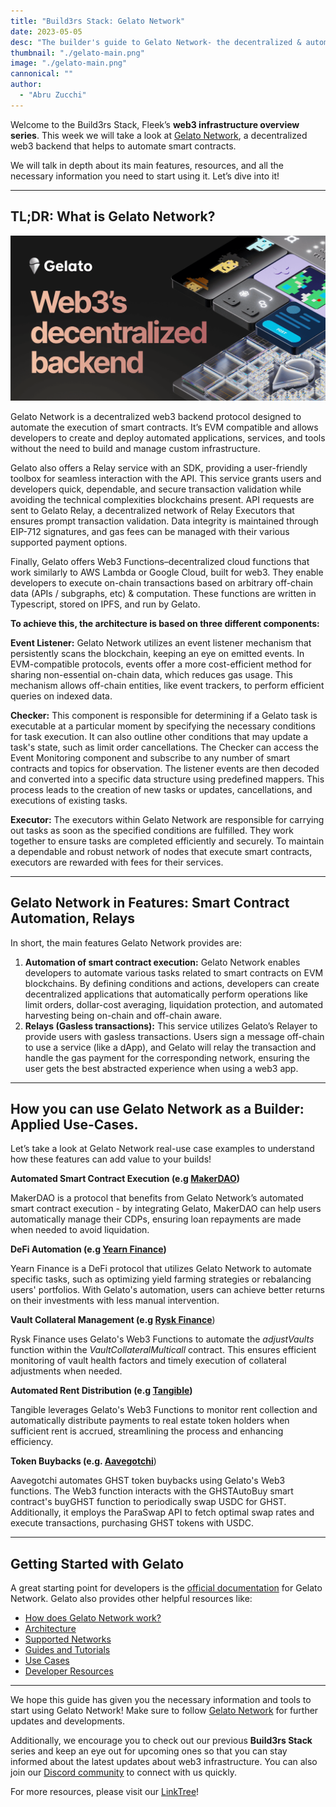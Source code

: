 ```yaml
---
title: "Build3rs Stack: Gelato Network"
date: 2023-05-05
desc: "The builder's guide to Gelato Network- the decentralized & automated smart contract execution network"
thumbnail: "./gelato-main.png"
image: "./gelato-main.png"
cannonical: ""
author: 
  - "Abru Zucchi"
---
```


Welcome to the Build3rs Stack, Fleek’s **web3 infrastructure overview series**. This week we will take a look at [Gelato Network](https://www.gelato.network/), a decentralized web3 backend that helps to automate smart contracts.

We will talk in depth about its main features, resources, and all the necessary information you need to start using it. Let’s dive into it!

---

## TL;DR: What is Gelato Network?

![](./gelato-filler.png)

Gelato Network is a decentralized web3 backend protocol designed to automate the execution of smart contracts. It’s EVM compatible and allows developers to create and deploy automated applications, services, and tools without the need to build and manage custom infrastructure.

Gelato also offers a Relay service with an SDK, providing a user-friendly toolbox for seamless interaction with the API. This service grants users and developers quick, dependable, and secure transaction validation while avoiding the technical complexities blockchains present. API requests are sent to Gelato Relay, a decentralized network of Relay Executors that ensures prompt transaction validation. Data integrity is maintained through EIP-712 signatures, and gas fees can be managed with their various supported payment options.

Finally, Gelato offers Web3 Functions–decentralized cloud functions that work similarly to AWS Lambda or Google Cloud, built for web3. They enable developers to execute on-chain transactions based on arbitrary off-chain data (APIs / subgraphs, etc) & computation. These functions are written in Typescript, stored on IPFS, and run by Gelato.

**To achieve this, the architecture is based on three different components:**

**Event Listener:** Gelato Network utilizes an event listener mechanism that persistently scans the blockchain, keeping an eye on emitted events. In EVM-compatible protocols, events offer a more cost-efficient method for sharing non-essential on-chain data, which reduces gas usage. This mechanism allows off-chain entities, like event trackers, to perform efficient queries on indexed data.

**Checker:** This component is responsible for determining if a Gelato task is executable at a particular moment by specifying the necessary conditions for task execution. It can also outline other conditions that may update a task's state, such as limit order cancellations. The Checker can access the Event Monitoring component and subscribe to any number of smart contracts and topics for observation. The listener events are then decoded and converted into a specific data structure using predefined mappers. This process leads to the creation of new tasks or updates, cancellations, and executions of existing tasks.

**Executor:** The executors within Gelato Network are responsible for carrying out tasks as soon as the specified conditions are fulfilled. They work together to ensure tasks are completed efficiently and securely. To maintain a dependable and robust network of nodes that execute smart contracts, executors are rewarded with fees for their services.

---

## Gelato Network in Features: Smart Contract Automation, Relays

In short, the main features Gelato Network provides are:

1. **Automation of smart contract execution:** Gelato Network enables developers to automate various tasks related to smart contracts on EVM blockchains. By defining conditions and actions, developers can create decentralized applications that automatically perform operations like limit orders, dollar-cost averaging, liquidation protection, and automated harvesting being on-chain and off-chain aware.
2. **Relays (Gasless transactions):** This service utilizes Gelato’s Relayer to provide users with gasless transactions. Users sign a message off-chain to use a service (like a dApp), and Gelato will relay the transaction and handle the gas payment for the corresponding network, ensuring the user gets the best abstracted experience when using a web3 app.

---

## **How you can use Gelato Network as a Builder: Applied Use-Cases.**

Let’s take a look at Gelato Network real-use case examples to understand how these features can add value to your builds!

**Automated Smart Contract Execution (e.g [MakerDAO](https://makerdao.com/))**

MakerDAO is a protocol that benefits from Gelato Network’s automated smart contract execution - by integrating Gelato, MakerDAO can help users automatically manage their CDPs, ensuring loan repayments are made when needed to avoid liquidation.

**DeFi Automation (e.g [Yearn Finance](https://yearn.finance/))**

Yearn Finance is a DeFi protocol that utilizes Gelato Network to automate specific tasks, such as optimizing yield farming strategies or rebalancing users' portfolios. With Gelato's automation, users can achieve better returns on their investments with less manual intervention.

**Vault Collateral Management (e.g [Rysk Finance](https://www.rysk.finance/)**) 

Rysk Finance uses Gelato's Web3 Functions to automate the *adjustVaults* function within the *VaultCollateralMulticall* contract. This ensures efficient monitoring of vault health factors and timely execution of collateral adjustments when needed.

**Automated Rent Distribution (e.g [Tangible](https://www.tangible.store/))** 

Tangible leverages Gelato's Web3 Functions to monitor rent collection and automatically distribute payments to real estate token holders when sufficient rent is accrued, streamlining the process and enhancing efficiency.

**Token Buybacks (e.g. [Aavegotchi](https://www.aavegotchi.com/)**) 

Aavegotchi automates GHST token buybacks using Gelato's Web3 functions. The Web3 function interacts with the GHSTAutoBuy smart contract's buyGHST function to periodically swap USDC for GHST. Additionally, it employs the ParaSwap API to fetch optimal swap rates and execute transactions, purchasing GHST tokens with USDC.

---

## Getting Started with Gelato

A great starting point for developers is the [official documentation](https://docs.gelato.network/introduction/what-is-gelato) for Gelato Network. Gelato also provides other helpful resources like:

- [How does Gelato Network work?](https://docs.gelato.network/introduction/how-it-works)
- [Architecture](https://docs.gelato.network/introduction/architecture)
- [Supported Networks](https://docs.gelato.network/developer-services/automate/supported-networks)
- [Guides and Tutorials](https://docs.gelato.network/developer-services/automate/guides)
- [Use Cases](https://www.gelato.network/#use-cases)
- [Developer Resources](https://www.gelato.network/developers)

----

We hope this guide has given you the necessary information and tools to start using Gelato Network! Make sure to follow [Gelato Network](https://twitter.com/gelatonetwork) for further updates and developments.

Additionally, we encourage you to check out our previous **Build3rs Stack** series and keep an eye out for upcoming ones so that you can stay informed about the latest updates about web3 infrastructure. You can also join our [Discord community](https://discord.gg/fleek) to connect with us quickly.

For more resources, please visit our [LinkTree](https://linktr.ee/fleek)!